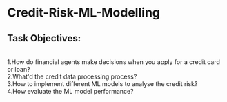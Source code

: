 # Credit-Risk-ML-Modelling
## Task Objectives:
<br> 1.How do financial agents make decisions when you apply for a credit card or loan?
<br> 2.What'd the credit data processing process?
<br> 3.How to implement different ML models to analyse the credit risk?
<br> 4.How evaluate the ML model performance?
